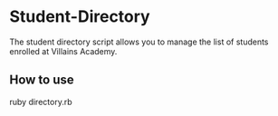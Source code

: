 # Student-Directory #

The student directory script allows you to manage the list of students enrolled
at Villains Academy.

## How to use ##


ruby directory.rb
